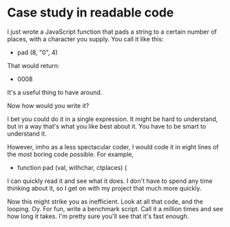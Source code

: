# Case study in readable code
I just wrote a JavaScript function that pads a string to a certain number of places, with a character you supply. You call it like this:
* pad (8, "0", 4)

That would return:
* 0008

It's a useful thing to have around.

Now how would you write it?

I bet you could do it in a single expression. It might be hard to understand, but in a way that's what you like best about it. You have to be smart to understand it. 

However, imho as a less spectacular coder, I would code it in eight lines of the most boring code possible. For example, 
* function pad (val, withchar, ctplaces) {

I can quickly read it and see what it does. I don't have to spend any time thinking about it, so I get on with my project that much more quickly.

Now this might strike you as inefficient. Look at all that code, and the looping. Oy. For fun, write a benchmark script. Call it a million times and see how long it takes. I'm pretty sure you'll see that it's fast enough. 

